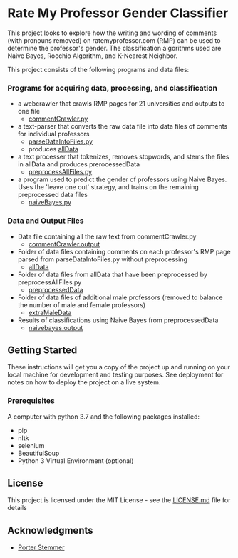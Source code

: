 # Rate My Professor Gender Classifier 

This project looks to explore how the writing and wording of comments (with pronouns removed) on ratemyprofessor.com (RMP) can be used to determine the professor's gender. The classification algorithms used are Naive Bayes, Rocchio Algorithm, and K-Nearest Neighbor.

 This project consists of the following programs and data files:
### Programs for acquiring data, processing, and classification ###
* a webcrawler that crawls RMP pages for 21 universities and outputs to one file
    * [commentCrawler.py](https://github.com/hrohil/rmfGenderClassifier/tree/master/commentCrawler.py)
* a text-parser that converts the raw data file into data files of comments for individual professors
    * [parseDataIntoFiles.py](https://github.com/hrohil/rmfGenderClassifier/tree/master/parseDataIntoFiles.py)
    * produces [allData](https://github.com/hrohil/rmfGenderClassifier/tree/master/allData)
* a text processer that tokenizes, removes stopwords, and stems the files in allData and produces prerocessedData
    * [preprocessAllFiles.py](https://github.com/hrohil/rmfGenderClassifier/tree/master/preprocessAllFiles.py)
* a program used to predict the gender of professors using Naive Bayes. Uses the 'leave one out' strategy, and trains on the remaining preprocessed data files
    * [naiveBayes.py](https://github.com/hrohil/rmfGenderClassifier/tree/master/naiveBayes.py)
    
### Data and Output Files ###
* Data file containing all the raw text from commentCrawler.py
    * [commentCrawler.output](https://github.com/hrohil/rmfGenderClassifier/tree/master/commentCrawler.output)
* Folder of data files containing comments on each professor's RMP page parsed from parseDataIntoFiles.py without preprocessing
    * [allData](https://github.com/hrohil/rmfGenderClassifier/tree/master/allData)
* Folder of data files from allData that have been preprocessed by preprocessAllFiles.py
    * [preprocessedData](https://github.com/hrohil/rmfGenderClassifier/tree/master/preprocessedData)
* Folder of data files of additional male professors (removed to balance the number of male and female professors)
    * [extraMaleData](https://github.com/hrohil/rmfGenderClassifier/tree/master/extraMaleData)
* Results of classifications using Naive Bayes from preprocessedData
    * [naivebayes.output](https://github.com/hrohil/rmfGenderClassifier/tree/master/naivebayes.output)


## Getting Started

These instructions will get you a copy of the project up and running on your local machine for development and testing purposes. See deployment for notes on how to deploy the project on a live system.

### Prerequisites

A computer with python 3.7 and the following packages installed:
* pip
* nltk
* selenium
* BeautifulSoup
* Python 3 Virtual Environment (optional)

## License

This project is licensed under the MIT License - see the [LICENSE.md](https://github.com/hrohil/rmfGenderClassifier/tree/master/LICENSE.md) file for details

## Acknowledgments

* [Porter Stemmer](https://tartarus.org/martin/PorterStemmer/)
